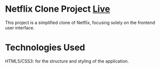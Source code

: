 # Netflix Clone Project [Live](https://netlifxclonebyanshu.netlify.app/)
This project is a simplified clone of Netflix, focusing solely on the frontend user interface.

# Technologies Used
HTML5/CSS3: for the structure and styling of the application.
